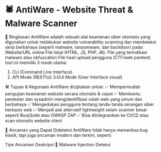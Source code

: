 # 🕷️ AntiWare - Website Threat & Malware Scanner
📌 Ringkasan
AntiWare adalah sebuah alat keamanan siber otomatis yang digunakan untuk melakukan website vulnerability scanning dan mendeteksi skrip berbahaya (seperti malware, ransomware, dan backdoor) pada:
Website/URL online File lokal (HTML, JS, PHP, dll). File yang terindikasi malware atau obfuscation File hasil upload pengguna (CTF/web pentest) tool ini memiliki 3 mode utama:
1. CLI (Command Line Interface)
2. API Mode (RESTful)
3.GUI Mode (User Interface visual)

🛠️ Tujuan & Kegunaan
AntiWare diciptakan untuk:
✅ Mempermudah pengujian keamanan website secara otomatis & cepat
✅ Membantu pentester dan sysadmin mengidentifikasi celah web yang umum dan berbahaya
✅ Mengedukasi pengguna tentang tanda-tanda serangan siber berbasis web
✅ Menjadi alat alternatif lightweight selain scanner besar seperti BurpSuite atau OWASP ZAP
✅ Bisa diintegrasikan ke CI/CD atau scan otomatis website client

🔎 Ancaman yang Dapat Dideteksi
AntiWare tidak hanya memeriksa bug klasik, tapi juga ancaman modern dan terkini, seperti:

Tipe Ancaman	Deskripsi
🛑 Malware Injection	Deteksi <script> asing dari domain mencurigakan
🔐 Ransomware Behavior	Mendeteksi file encrypt.php atau pola enkripsi massal
🐚 Backdoor Upload	Waspadai file shell.php, cmd.php, r57.php yang sering dipakai attacker
⛏️ Cryptojacking	Deteksi mining script seperti coinhive, mining.js
🧊 iFrame Phishing	iFrame dari domain luar yang menyematkan konten tidak aman
🚨 0-Day Pattern Match	Pola eval(base64_decode...), unauthorized_access, debug, dll

⚙️ Cara Kerja Teknologi
Input URL atau File Scan halaman HTML/JS target Ekstrak seluruh isi konten Pattern Matching (Regex), Mencocokkan konten terhadap daftar threat signatures (regex) Hasil ScanJika cocok: data disimpan → log → dashboard → laporan JSON/TXT. VirusTotal Integration Mengecek URL terhadap database global VirusTotal (opsional) Laporan & Upload Laporan disimpan lokal (antiware_reports/) dan bisa dikirim ke dashboard eksternal.

🧠 Keunggulan AntiWare
Fitur	Keterangan
✅ CLI/GUI/API Mode	Bisa digunakan dari terminal, REST API, atau antarmuka grafis
🚀 Fast Lightweight	Lebih cepat dari tools besar karena tidak membuat DOM atau overhead berat
🌐 Integrasi VirusTotal	Cek reputasi domain atau URL target secara real-time
📄 Output JSON + TXT	Bisa diintegrasikan dengan script lain atau CI/CD
🔐 Konfigurasi Mudah	API Key, token, dan endpoint dapat diatur langsung lewat CLI
🎨 Logo & Branding	Menampilkan logo visual di CLI (segi enam + laba-laba)
**AntiWare** adalah alat keamanan siber open-source untuk mendeteksi ancaman berbasis web secara otomatis, termasuk:
- malware injection,
- ransomware script,
- backdoor shell,
- cryptojacking,
- serta pola eksploitasi 0-day.

AntiWare dapat dijalankan dalam mode CLI (Command Line) dan GUI, serta dapat diinstal sebagai aplikasi `.deb` seperti tools resmi di Kali Linux.

Scan result for https://vulnerable-site.com:
Time: 2025-07-14T12:00:00Z

- Malware Injection (CVE: CVE-2023-28546)
  Description: Indikasi injeksi script malware obfuscated.
  Solution: Hapus script, update CMS, dan audit server.

- Cryptojacking Script (CVE: CVE-2018-1000402)
  Description: Script mining crypto ilegal ditemukan.
  Solution: Blokir domain mining, hapus script, dan update patch.

  AntiWare dilengkapi **antarmuka CLI dan GUI**, mendukung integrasi **VirusTotal**, serta kompatibel dijalankan di sistem operasi Linux (termasuk Kali Linux).

---

## 🎯 Fitur Utama

- 🔍 Scan otomatis terhadap URL dan file lokal
- 📄 Output dalam format teks & JSON
- 🌐 Dukungan API Server & GUI
- 🛡️ Integrasi VirusTotal (API Key opsional)
- ☁️ Upload hasil ke dashboard eksternal (jika disetel)
- 🎨 Tampilan logo saat tools dijalankan
- 🖥️ File `.desktop` untuk launcher GUI
- 📦 Installer `.deb` (opsional)

---

## 🧰 Kebutuhan Sistem

- Python 3.6+
- Modul: `requests`, `flask`, `bs4`, `PIL`, `dotenv`
```bash
pip install -r requirements.txt --break-system-pakages ( jika pip anda bermasalah di GNU kali linux atau ubuntu. )

#sistematika instalasi github debian
git clone https://github.com/Mr-C0k1/antiware.git
cd antiware
chmod +x install_antiware.sh
./install_antiware.sh >> or bash command
pip install -r requirements.txt --break-system-pakages ( jika pip anda bermasalah di GNU kali linux atau ubuntu. )
antiware https://targetwebsite.com >>> running command

#FILE SCAN MODE
antiware -f suspicious_file.html
antiware -l list_url.txt

#API Mode
antiware --api
Endpoint aktif di: http://localhost:5000/api/scan

#Gunakan header:
(pgsql)
Authorization: Bearer <token>
Content-Type: application/json

#GUI Interface (Opsional)
Jika ingin menggunakan GUI:
python3 antiware_gui.py

# GUI Mode
python3 /opt/antiware/antiware_gui.py

#contoh output
{
  "url": "http://example.com",
  "scan_time": "2025-07-14T12:20:00Z",
  "vulnerabilities": [
    {
      "type": "Backdoor Upload",
      "cve": "CVE-2023-23924",
      "description": "File backdoor populer ditemukan di path web.",
      "solution": "Hapus file, audit akses file, dan pasang Web Application Firewall."
    }
  ]
}





  
